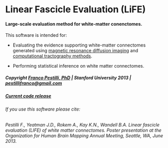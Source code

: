 # Linear Fascicle Evaluation (LiFE)

#### Large-scale evaluation method for white-matter conenctomes.

This software is intended for:

* Evaluating the evidence supporting white-matter connectomes generated using [magnetic resonance diffusion imaging](http://en.wikipedia.org/wiki/Diffusion_MRI) and [computational tractography methods](http://en.wikipedia.org/wiki/Tractography).

* Performing statistical inference on white matter connectomes.

##### Copyright [Franco Pestilli, PhD](francopestilli.com) | Stanford University 2013 | pestillifranco@gmail.com

##### [Current code release](https://github.com/vistalab/life/releases/tag/v0.1.1)

###### If you use this software please cite:

###### Pestilli F., Yeatman J.D., Rokem A., Kay K.N., Wandell B.A. Linear fascicle evaluation (LIFE) of white matter connectomes. Poster presentation at the Organization for Human Brain Mapping Annual Meeting, Seattle, WA, June 2013.
